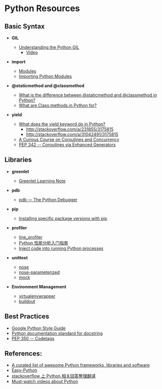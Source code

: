 # Python Resources

## Basic Syntax

- **GIL**
    - [Understanding the Python GIL](http://www.dabeaz.com/GIL/)
        - [Video](https://www.youtube.com/watch?v=ph374fJqFPE)

- **import**
    - [Modules](https://docs.python.org/2/tutorial/modules.html)
    - [Importing Python Modules](http://effbot.org/zone/import-confusion.htm)

- **@staticmethod and @classmethod**
    - [What is the difference between @staticmethod and @classmethod in Python?](http://stackoverflow.com/questions/136097/what-is-the-difference-between-staticmethod-and-classmethod-in-python)
    - [What are Class methods in Python for?](http://stackoverflow.com/a/38276/3175815)

- **yield**
    - [What does the yield keyword do in Python?](http://stackoverflow.com/questions/231767/what-does-the-yield-keyword-do-in-python)
        - <http://stackoverflow.com/a/231855/3175815>
        - <http://stackoverflow.com/a/31042491/3175815>
    - [A Curious Course on Coroutines and Concurrency](http://www.dabeaz.com/coroutines/index.html)
    - [PEP 342 -- Coroutines via Enhanced Generators](https://www.python.org/dev/peps/pep-0342/)

## Libraries

- **greenlet**
    - [Greenlet Learning Note](./greenlet-learning-note.md)

- **pdb**
    - [pdb — The Python Debugger](https://docs.python.org/2/library/pdb.html)

- **pip**
    - [Installing specific package versions with pip](http://stackoverflow.com/questions/5226311/installing-specific-package-versions-with-pip)

- **profiler**
    - [line_profiler](https://github.com/rkern/line_profiler)
    - [Python 性能分析入门指南](http://segmentfault.com/a/1190000000616798)
    - [Inject code into running Python processes](https://github.com/lmacken/pyrasite)

- **unittest**
    - [nose](https://nose.readthedocs.org/en/latest/)
    - [nose-parameterized](https://github.com/wolever/nose-parameterized)
    - [mock](http://www.voidspace.org.uk/python/mock/)

- **Environment Management**
    - [virtualenvwrapper](http://virtualenvwrapper.readthedocs.org/en/latest/install.html)
    - [buildout](https://github.com/buildout/buildout)

## Best Practices

- [Google Python Style Guide](https://google-styleguide.googlecode.com/svn/trunk/pyguide.html)
- [Python documentation standard for docstring](http://stackoverflow.com/questions/5334531/python-documentation-standard-for-docstring)
- [PEP 350 -- Codetags](http://legacy.python.org/dev/peps/pep-0350/)

## References:

- [A curated list of awesome Python frameworks, libraries and software](https://github.com/vinta/awesome-python)
- [Easy-Python](https://github.com/fengsp/easy-python)
- [stackoverflow 上 Python 相关回答整理翻译](https://github.com/wklken/stackoverflow-py-top-qa)
- [Must-watch videos about Python](https://github.com/s16h/py-must-watch)
